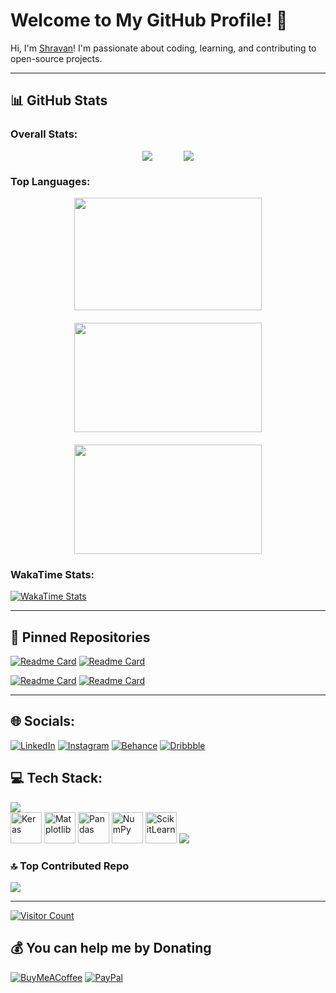# Welcome to My GitHub Profile! 👋

Hi, I'm [Shravan](https://github.com/Unknown-Geek)! I'm passionate about coding, learning, and contributing to open-source projects.

---

## 📊 GitHub Stats

### Overall Stats:
<div style="display: flex; justify-content: center; align-items: center; gap: 50px; flex-wrap: wrap;">
    <img src="https://github-readme-stats.vercel.app/api?username=Unknown-Geek&theme=dark&hide_border=false&include_all_commits=true&count_private=false"/>
    <img src="https://github-readme-streak-stats.herokuapp.com/?user=Unknown-Geek&theme=dark&hide_border=false"/>
</div>

### Top Languages:
<div style="display: flex; justify-content: center; align-items: center; gap: 20px; flex-wrap: wrap;">
    <img src="https://github-readme-stats.vercel.app/api/top-langs/?username=Unknown-Geek&theme=dark&hide_border=false&include_all_commits=true&count_private=false&layout=compact" width="300" height="180"/>
    <img src="http://github-profile-summary-cards.vercel.app/api/cards/most-commit-language?username=Unknown-Geek&theme=dark&hide_border=false" width="300" height="175"/>
    <img src="http://github-profile-summary-cards.vercel.app/api/cards/repos-per-language?username=Unknown-Geek&theme=dark&hide_border=false" width="300" height="175"/>
</div>

### WakaTime Stats:
[![WakaTime Stats](https://github-readme-stats.vercel.app/api/wakatime?username=Mojo_Maniac)](https://wakatime.com/@Mojo_Maniac)

---

## 📌 Pinned Repositories

[![Readme Card](https://github-readme-stats.vercel.app/api/pin/?username=Unknown-Geek&repo=Automated-Image-Generation-with-Keyword-Tagging&theme=dracula)](https://github.com/Unknown-Geek/Automated-Image-Generation-with-Keyword-Tagging)
[![Readme Card](https://github-readme-stats.vercel.app/api/pin/?username=Unknown-Geek&repo=Story-Generator&theme=dracula)](https://github.com/Unknown-Geek/Story-Generator)

[![Readme Card](https://github-readme-stats.vercel.app/api/pin/?username=Unknown-Geek&repo=Hand-Gesture-Detection-Infinite-Runner&theme=dracula)](https://github.com/Unknown-Geek/Hand-Gesture-Detection-Infinite-Runner)
[![Readme Card](https://github-readme-stats.vercel.app/api/pin/?username=Unknown-Geek&repo=Space_Invaders-Remastered&theme=dracula)](https://github.com/Unknown-Geek/Space_Invaders-Remastered)

---

## 🌐 Socials:
[![LinkedIn](https://img.shields.io/badge/LinkedIn-%230077B5.svg?logo=linkedin&logoColor=white)](https://linkedin.com/in/shravanpandala) 
[![Instagram](https://img.shields.io/badge/Instagram-%23E4405F.svg?logo=Instagram&logoColor=white)](https://instagram.com/_.shra1._)
[![Behance](https://img.shields.io/badge/Behance-%23191919.svg?logo=behance&logoColor=white)](https://www.behance.net/shravanpandala2005)
[![Dribbble](https://img.shields.io/badge/Dribbble-%23ea4c89.svg?logo=dribbble&logoColor=white)](https://dribbble.com/Shravan_Pandala)

## 💻 Tech Stack:
<img src="https://skillicons.dev/icons?i=c,java,dart,python,markdown,html,css,js,gcp,azure,vercel,render,flask,flutter,opencv,react,tailwind,mongodb,mysql,sqlite,illustrator,photoshop,pr,figma,framer,spline,canva"/></br>
<img src="https://cdn.jsdelivr.net/gh/devicons/devicon/icons/keras/keras-original.svg" width="50" height="50" title="Keras"/> 
<img src="https://cdn.jsdelivr.net/gh/devicons/devicon/icons/matplotlib/matplotlib-original.svg" width="50" height="50" title="Matplotlib"/> 
<img src="https://cdn.jsdelivr.net/gh/devicons/devicon/icons/pandas/pandas-original.svg" width="50" height="50" title="Pandas"/> 
<img src="https://cdn.jsdelivr.net/gh/devicons/devicon/icons/numpy/numpy-original.svg" width="50" height="50" title="NumPy"/>
<img src="https://cdn.jsdelivr.net/gh/devicons/devicon/icons/scikitlearn/scikitlearn-original.svg" width="50" height="50" title="ScikitLearn"/>
<img src="https://skillicons.dev/icons?i=pytorch,tensorflow,github,git,docker,notion,postman,linux,windows"/>



### 🔝 Top Contributed Repo
<img src="https://github-contributor-stats.vercel.app/api?username=Unknown-Geek&limit=5&theme=dark&combine_all_yearly_contributions=true"/>

---

[![Visitor Count](https://visitcount.itsvg.in/api?id=Unknown-Geek&icon=5&color=9)](https://visitcount.itsvg.in)

## 💰 You can help me by Donating
[![BuyMeACoffee](https://img.shields.io/badge/Buy%20Me%20a%20Coffee-ffdd00?style=for-the-badge&logo=buy-me-a-coffee&logoColor=black)](https://buymeacoffee.com/ShravanPandala) 
[![PayPal](https://img.shields.io/badge/PayPal-00457C?style=for-the-badge&logo=paypal&logoColor=white)](https://www.paypal.com/paypalme/shravanpandala)
